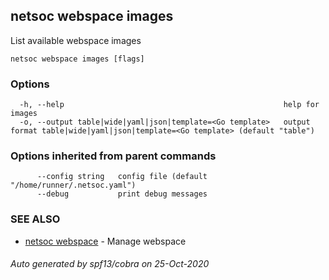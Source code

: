 ## netsoc webspace images

List available webspace images

```
netsoc webspace images [flags]
```

### Options

```
  -h, --help                                                 help for images
  -o, --output table|wide|yaml|json|template=<Go template>   output format table|wide|yaml|json|template=<Go template> (default "table")
```

### Options inherited from parent commands

```
      --config string   config file (default "/home/runner/.netsoc.yaml")
      --debug           print debug messages
```

### SEE ALSO

* [netsoc webspace](netsoc_webspace.md)	 - Manage webspace

###### Auto generated by spf13/cobra on 25-Oct-2020
